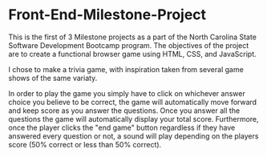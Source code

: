 # Front-End-Milestone-Project

This is the first of 3 Milestone projects as a part of the North Carolina State Software Development Bootcamp program. The objectives of the project are to create a functional
browser game using HTML, CSS, and JavaScript. 

I chose to make a trivia game, with inspiration taken from several game shows of the same variaty.

In order to play the game you simply have to click on whichever answer choice you believe to be correct, the game will automatically move forward and keep score as you 
answer the questions. Once you answer all the questions the game will automatically display your total score. Furthermore, once the player clicks the "end game" button
regardless if they have answered every question or not, a sound will play depending on the players score (50% correct or less than 50% correct).
